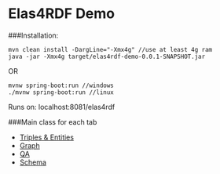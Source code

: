 # Elas4RDF Demo

###Installation:

    mvn clean install -DargLine="-Xmx4g" //use at least 4g ram
    java -jar -Xmx4g target/elas4rdf-demo-0.0.1-SNAPSHOT.jar
   OR

    mvnw spring-boot:run //windows
    ./mvnw spring-boot:run //linux

Runs on:
localhost:8081/elas4rdf

###Main class for each tab

* [Triples & Entities](elas4rdfdemo/src/main/java/gr/forth/ics/isl/elas4rdfdemo/KeywordSearch.java)
* [Graph](elas4rdfdemo/src/main/java/gr/forth/ics/isl/elas4rdfdemo/AnswerExploration.java) 
* [QA](elas4rdfdemo/src/main/java/gr/forth/ics/isl/elas4rdfdemo/qa/)
* [Schema](elas4rdfdemo/src/main/java/gr/forth/ics/isl/elas4rdfdemo/SchemaTab.java)